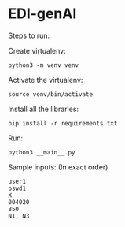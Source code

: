 # EDI-genAI

Steps to run:

Create virtualenv:
```
python3 -m venv venv
```

Activate the virtualenv:
```
source venv/bin/activate
```

Install all the libraries:
```
pip install -r requirements.txt
```

Run:
```
python3 __main__.py
```
Sample inputs:
(In exact order)
```
user1
pswd1
X
004020
850
N1, N3
```
